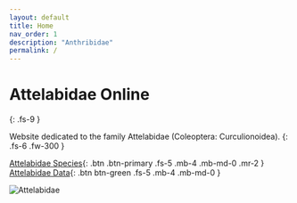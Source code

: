 ```yaml
---
layout: default
title: Home
nav_order: 1
description: "Anthribidae"
permalink: /
---
```


# Attelabidae Online
{: .fs-9 }

Website dedicated to the family Attelabidae (Coleoptera: Curculionoidea). 
{: .fs-6 .fw-300 }

[Attelabidae Species](https://attelabidae.github.io/anthribidae/anthribidae/){: .btn .btn-primary .fs-5 .mb-4 .mb-md-0 .mr-2 }
[Attelabidae Data](https://serv.biokic.asu.edu/ecdysis/collections/list.php?db=2%2C1&taxa=Attelabidae&usethes=1&taxontype=4){: .btn btn-green .fs-5 .mb-4 .mb-md-0 } 


<img src="https://ecdysis.org/imglib/ecdysis/ASU_ASUCOB/ASUCOB0002/ASUCOB0002077_habitus_lateral_1567720333.jpg" alt="Attelabidae">




